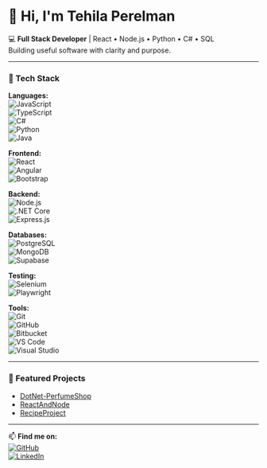# 👋 Hi, I'm Tehila Perelman

💻 **Full Stack Developer** | React • Node.js • Python • C# • SQL  
Building useful software with clarity and purpose.

---

### 🧠 Tech Stack  
**Languages:**  
![JavaScript](https://img.shields.io/badge/JavaScript-F7DF1E?logo=javascript&logoColor=000)  
![TypeScript](https://img.shields.io/badge/TypeScript-3178C6?logo=typescript&logoColor=fff)  
![C#](https://img.shields.io/badge/C%23-239120?logo=csharp&logoColor=fff)  
![Python](https://img.shields.io/badge/Python-3776AB?logo=python&logoColor=fff)  
![Java](https://img.shields.io/badge/Java-007396?logo=java&logoColor=fff)  

**Frontend:**  
![React](https://img.shields.io/badge/React-61DAFB?logo=react&logoColor=000)  
![Angular](https://img.shields.io/badge/Angular-DD0031?logo=angular&logoColor=fff)  
![Bootstrap](https://img.shields.io/badge/Bootstrap-7952B3?logo=bootstrap&logoColor=fff)

**Backend:**  
![Node.js](https://img.shields.io/badge/Node.js-339933?logo=nodedotjs&logoColor=fff)  
![.NET Core](https://img.shields.io/badge/.NET_Core-512BD4?logo=dotnet&logoColor=fff)  
![Express.js](https://img.shields.io/badge/Express.js-000000?logo=express&logoColor=fff)

**Databases:**  
![PostgreSQL](https://img.shields.io/badge/PostgreSQL-4169E1?logo=postgresql&logoColor=fff)  
![MongoDB](https://img.shields.io/badge/MongoDB-47A248?logo=mongodb&logoColor=fff)  
![Supabase](https://img.shields.io/badge/Supabase-3ECF8E?logo=supabase&logoColor=000)

**Testing:**  
![Selenium](https://img.shields.io/badge/Selenium-43B02A?logo=selenium&logoColor=fff)  
![Playwright](https://img.shields.io/badge/Playwright-3399FF?logo=playwright&logoColor=fff)

**Tools:**  
![Git](https://img.shields.io/badge/Git-F05032?logo=git&logoColor=fff)  
![GitHub](https://img.shields.io/badge/GitHub-181717?logo=github&logoColor=fff)  
![Bitbucket](https://img.shields.io/badge/Bitbucket-0052CC?logo=bitbucket&logoColor=fff)  
![VS Code](https://img.shields.io/badge/VS_Code-0078D4?logo=visualstudiocode&logoColor=fff)  
![Visual Studio](https://img.shields.io/badge/Visual_Studio-5C2D91?logo=visualstudio&logoColor=fff)  

---

### 🧩 Featured Projects  
- [DotNet-PerfumeShop](https://github.com/TehilaPerelman/DotNet-PerfumeShop.git)
- [ReactAndNode](https://github.com/TehilaPerelman/ReactAndNode.git)
- [RecipeProject](https://github.com/TehilaPerelman/RecipeProject.git)

---

📫 **Find me on:**  
[![GitHub](https://img.shields.io/badge/GitHub-181717?style=flat&logo=github&logoColor=white)](https://github.com/TehilaPerelman)  
[![LinkedIn](https://img.shields.io/badge/LinkedIn-0A66C2?style=flat&logo=linkedin&logoColor=white)](https://www.linkedin.com/in/tehila-perelman/)

